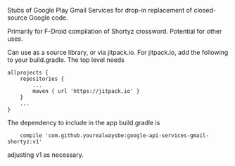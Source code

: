 
Stubs of Google Play Gmail Services for drop-in replacement of closed-source
Google code.

Primarily for F-Droid compilation of Shortyz crossword.  Potential for
other uses.

Can use as a source library, or via jitpack.io.  For jitpack.io, add the
following to your build.gradle.  The top level needs
```
allprojects {
    repositories {
        ...
        maven { url 'https://jitpack.io' }
    }
    ...
}
```
The dependency to include in the app build.gradle is
```
    compile 'com.github.yourealwaysbe:google-api-services-gmail-shortyz:v1'
```
adjusting v1 as necessary.


